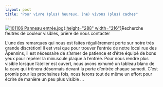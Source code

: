 ```yaml
---
layout: post
title: "Pour vivre (plus) heureux, (ne) vivons (plus) caches"
---
```



[![101106 Panneau entrée.jpg](lh5.ggpht.c_ceiL0MmfxTNiPn_79OAAAAAAAAA3TnwFXbJ-101106%20Panneau%20entr_e.jpg_%3bfilename_%3dUTF-8%27%27101106%2520Panneau%2520entr%25C3%25A9ea607.jpg?imgmax=288){:height="288" width="216"}](http://picasaweb.google.com/velocip.aide/Atelier#5537333659192604738)Recherche feutres de couleur visibles, prière de nous contacter

L’une des remarques qui nous est faites régulièrement porte sur notre très grande discrétion! Il est vrai que pour trouver l’entrée de notre local rue des Apennins, il est nécessaire de s’armer de patience et d’être équipé de bons yeux pour repérer la minuscule plaque à l’entrée.
Pour nous rendre plus visible lorsque l’atelier est ouvert, nous avons exhumé un tableau blanc de la cave qui trônera désormais devant la porte d’entrée chaque samedi.
C’est promis pour les prochaines fois, nous ferons tout de même un effort pour écrire de manière un peu plus visible …
